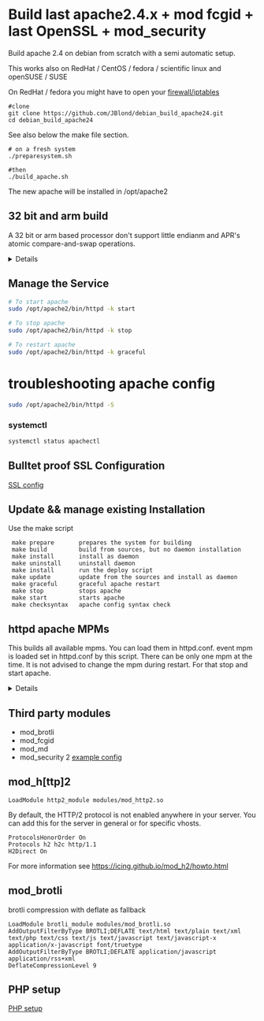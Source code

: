 # Build last apache2.4.x + mod fcgid + last OpenSSL + mod_security

Build apache 2.4 on debian from scratch with a semi automatic setup.

This works also on RedHat / CentOS / fedora / scientific linux and openSUSE / SUSE

On RedHat / fedora you might have to open your [firewall/iptables](readhat_firewall.md) 

```
#clone
git clone https://github.com/JBlond/debian_build_apache24.git
cd debian_build_apache24
```

See also below the make file section.

```
# on a fresh system
./preparesystem.sh

#then
./build_apache.sh
```

The new apache will be installed in /opt/apache2

## 32 bit and arm build

A 32 bit or arm based processor don't support little endianm and APR's atomic compare-and-swap operations.

<details><summery></summery><br>

### OpenSSL
enable-ec_nistp_64_gcc_128: Use on little endian platforms when GCC supports `__uint128_t`. ECDH is about 2 to 4 times faster. Not enabled by default because Configure can't determine it. Enable it if your compiler defines `__SIZEOF_INT128__`, the CPU is little endian and it tolerates unaligned data access. 

### Event MPM
Event MPM depends on APR's atomic compare-and-swap operations for thread synchronization (`--enable-nonportable-atomics=yes`). This will cause APR to implement atomic operations using efficient opcodes not available in older CPUs.
</details>

## Manage the Service

```BASH
# To start apache
sudo /opt/apache2/bin/httpd -k start

# To stop apache
sudo /opt/apache2/bin/httpd -k stop

# To restart apache
sudo /opt/apache2/bin/httpd -k graceful
```

# troubleshooting apache config

```BASH
sudo /opt/apache2/bin/httpd -S
```

### systemctl

```BASH
systemctl status apachectl
```

## Bulltet proof SSL Configuration

[SSL config](https://raw.githubusercontent.com/JBlond/debian_build_apache24/master/ssl.conf)

## Update && manage existing Installation

Use the make script

```
 make prepare       prepares the system for building
 make build         build from sources, but no daemon installation
 make install       install as daemon
 make uninstall     uninstall daemon
 make install       run the deploy script
 make update        update from the sources and install as daemon
 make graceful      graceful apache restart
 make stop          stops apache
 make start         starts apache
 make checksyntax   apache config syntax check
```

## httpd apache MPMs

This builds all available mpms. You can load them in httpd.conf. event mpm is loaded set in httpd.conf by this script. There can be only one mpm at the time. It is not advised to change the mpm during restart. For that stop and start apache.

<details><summery>Local the MPM's</summery><br>

```
LoadModule mpm_event_module modues/mod_mpm_event.so

LoadModule mpm_worker_module modues/mod_mpm_worker.so

LoadModule mpm_prefork_module modues/mod_mpm_prefork.so
```
</details>

## Third party modules

- mod_brotli
- mod_fcgid
- mod_md
- mod_security 2 [example config](https://raw.githubusercontent.com/JBlond/debian_build_apache24/master/1_security_mod_security.conf)

## mod_h[ttp]2

```
LoadModule http2_module modules/mod_http2.so
```

By default, the HTTP/2 protocol is not enabled anywhere in your server.
You can add this for the server in general or for specific vhosts.

```
ProtocolsHonorOrder On
Protocols h2 h2c http/1.1
H2Direct On 
```

For more information see https://icing.github.io/mod_h2/howto.html

## mod_brotli

brotli compression with deflate as fallback

```
LoadModule brotli_module modules/mod_brotli.so
AddOutputFilterByType BROTLI;DEFLATE text/html text/plain text/xml text/php text/css text/js text/javascript text/javascript-x application/x-javascript font/truetype
AddOutputFilterByType BROTLI;DEFLATE application/javascript application/rss+xml
DeflateCompressionLevel 9
```

## PHP setup
[PHP setup](php.md)
